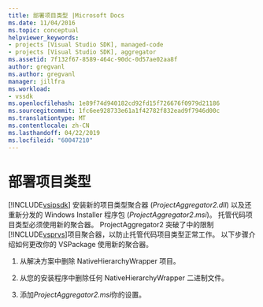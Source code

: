 ```yaml
---
title: 部署项目类型 |Microsoft Docs
ms.date: 11/04/2016
ms.topic: conceptual
helpviewer_keywords:
- projects [Visual Studio SDK], managed-code
- projects [Visual Studio SDK], aggregator
ms.assetid: 7f132f67-8589-464c-90dc-0d57ae02aa8f
author: gregvanl
ms.author: gregvanl
manager: jillfra
ms.workload:
- vssdk
ms.openlocfilehash: 1e89f74d940182cd92fd15f726676f0979d21186
ms.sourcegitcommit: 1fc6ee928733e61a1f42782f832ead9f7946d00c
ms.translationtype: MT
ms.contentlocale: zh-CN
ms.lasthandoff: 04/22/2019
ms.locfileid: "60047210"
---
```

# <a name="deploy-project-types"></a>部署项目类型
[!INCLUDE[vsipsdk](../../extensibility/includes/vsipsdk_md.md)] 安装新的项目类型聚合器 (*ProjectAggregator2.dll*) 以及还重新分发的 Windows Installer 程序包 (*ProjectAggregator2.msi*)。 托管代码项目类型必须使用新的聚合器。 ProjectAggregator2 突破了中的限制[!INCLUDE[vsprvs](../../code-quality/includes/vsprvs_md.md)]项目聚合器，以防止托管代码项目类型正常工作。 以下步骤介绍如何更改你的 VSPackage 使用新的聚合器。

1. 从解决方案中删除 NativeHierarchyWrapper 项目。

2. 从您的安装程序中删除任何 NativeHierarchyWrapper 二进制文件。

3. 添加*ProjectAggregator2.msi*你的设置。